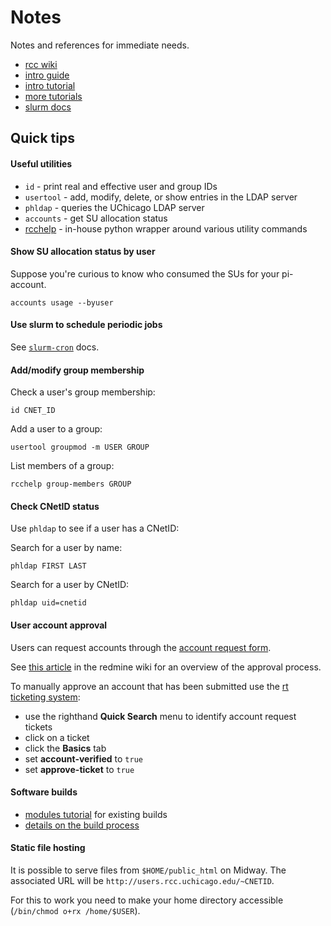 # Notes

Notes and references for immediate needs.

* [rcc wiki](https://w3.rcc.uchicago.edu/redmine/projects/rcc/wiki/Wiki)
* [intro guide](http://docs.rcc.uchicago.edu/user-guide.html)
* [intro tutorial](http://docs.rcc.uchicago.edu/tutorials/intro-to-rcc-workshop.html)
* [more tutorials](http://docs.rcc.uchicago.edu/tutorials/index.html)
* [slurm docs](https://computing.llnl.gov/linux/slurm/)


## Quick tips


#### Useful utilities

* `id` - print real and effective user and group IDs
* `usertool` - add, modify, delete, or show entries in the LDAP server
* `phldap` - queries the UChicago LDAP server
* `accounts` - get SU allocation status
* [rcchelp](https://w3.rcc.uchicago.edu/redmine/projects/rcc/wiki/Rcchelp_User_Guide) - in-house python wrapper around various utility commands


#### Show SU allocation status by user

Suppose you're curious to know who consumed the SUs for your pi-account.

    accounts usage --byuser


#### Use slurm to schedule periodic jobs

See [`slurm-cron`](http://docs.rcc.uchicago.edu/software/scheduler/slurm-cron/README.html#slurm-cron) docs.


#### Add/modify group membership

Check a user's group membership:

    id CNET_ID

Add a user to a group: 

    usertool groupmod -m USER GROUP

List members of a group:

    rcchelp group-members GROUP


#### Check CNetID status

Use `phldap` to see if a user has a CNetID:

Search for a user by name:

    phldap FIRST LAST

Search for a user by CNetID:

    phldap uid=cnetid


#### User account approval

Users can request accounts through the [account request form](http://rcc.uchicago.edu/user_documentation/general_user_account_request.html).

See [this article](https://w3.rcc.uchicago.edu/redmine/projects/rcc/wiki/Account_Approval_Process) in the redmine wiki for an overview of the approval process.

To manually approve an account that has been submitted use the [rt ticketing
system](https://rt.rcc.uchicago.edu/rt/):  

* use the righthand **Quick Search** menu to identify account request tickets
* click on a ticket
* click the **Basics** tab
* set **account-verified** to `true`
* set **approve-ticket** to `true`


#### Software builds

* [modules tutorial](http://docs.rcc.uchicago.edu/tutorials/modules.html) for existing builds
* [details on the build process](https://w3.rcc.uchicago.edu/redmine/projects/rcc/wiki/Software_build_process_changes)


#### Static file hosting

It is possible to serve files from `$HOME/public_html` on Midway. The associated URL will be `http://users.rcc.uchicago.edu/~CNETID`.

For this to work you need to make your home directory accessible (`/bin/chmod
o+rx /home/$USER`).


